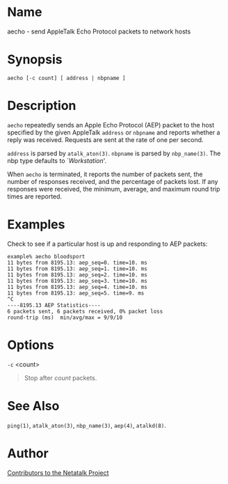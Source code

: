 # Name

aecho - send AppleTalk Echo Protocol packets to network hosts

# Synopsis

`aecho [-c count] [ address | nbpname ]`

# Description

`aecho` repeatedly sends an Apple Echo Protocol (AEP) packet to the host
specified by the given AppleTalk `address` or `nbpname` and reports
whether a reply was received. Requests are sent at the rate of one per
second.

`address` is parsed by `atalk_aton(3)`. `nbpname` is parsed by
`nbp_name(3)`. The nbp type defaults to \`*Workstation*'.

When `aecho` is terminated, it reports the number of packets sent, the
number of responses received, and the percentage of packets lost. If any
responses were received, the minimum, average, and maximum round trip
times are reported.

# Examples

Check to see if a particular host is up and responding to AEP packets:

    example% aecho bloodsport
    11 bytes from 8195.13: aep_seq=0. time=10. ms
    11 bytes from 8195.13: aep_seq=1. time=10. ms
    11 bytes from 8195.13: aep_seq=2. time=10. ms
    11 bytes from 8195.13: aep_seq=3. time=10. ms
    11 bytes from 8195.13: aep_seq=4. time=10. ms
    11 bytes from 8195.13: aep_seq=5. time=9. ms
    ^C
    ----8195.13 AEP Statistics----
    6 packets sent, 6 packets received, 0% packet loss
    round-trip (ms)  min/avg/max = 9/9/10

# Options

`-c` \<count\>

> Stop after *count* packets.

# See Also

`ping(1)`, `atalk_aton(3)`, `nbp_name(3)`, `aep(4)`, `atalkd(8)`.

# Author

[Contributors to the Netatalk Project](https://netatalk.io/contributors)
